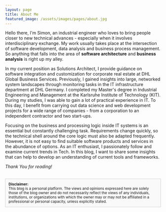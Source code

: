 ```yaml
---
layout: page
title: About Me
featured_image: /assets/images/pages/about.jpg
---
```

  
Hello there, I'm Simon, an industrial engineer who loves to bring people closer to new technical advances - especially when it involves interdisciplinary exchange. My work usually takes place at the intersection of software development, data analysis and business process management. So anything that falls into the area of **software architecture** and **business analysis** is right up my alley. 

In my current position as Solutions Architect, I provide guidance on software integration and customization for corporate real estate at DHL Global Business Services. Previously, I gained insights into large, networked system landscapes through monitoring tasks in the IT infrastructure department at DHL Germany. I completed my Master's degree in Industrial Engineering and Management at the Karlsruhe Institute of Technology (KIT). During my studies, I was able to gain a lot of practical experience in IT. To this day, I benefit from carrying out data science and web development projects for a wide range of companies - from a corporation to an independent contractor and two start-ups. 

Focusing on the business and processing logic inside IT systems is an essential but constantly challenging task. Requirements change quickly, so the technical shell around the core logic must also be adapted frequently. However, it is not easy to find suitable software products and services in the abundance of options. As an IT enthusiast, I passionately follow and examine current trends in Tech. In this blog, I want to share some insights that can help to develop an understanding of current tools and frameworks. 

*Thank You for reading!*

<br>

<div style="border: 1px solid #ccc; padding: 10px; background-color: #f9f9f9;">
  <small><strong>Disclaimer:</strong></small>
  <br>
  <small>
  This blog is a personal platform. The views and opinions expressed here are solely those of the blog owner and do not necessarily reflect the views of any individuals, institutions, or organizations with which the owner may or may not be affiliated in a professional or personal capacity, unless explicitly stated.
  </small>
</div>



